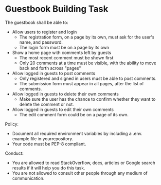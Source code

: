 # Guestbook Building Task

The guestbook shall be able to:
* Allow users to register and login
  * The registration form, on a page by its own, must ask for the user's name, and password.
  * The login form must be on a page by its own
* Show a home page with comments left by guests
  * The most recent comment must be shown first
  * Only 20 comments at a time must be visible, with the ability to move back and forth across "pages"
* Allow logged in guests to post comments
  * Only registered and signed in users must be able to post comments.
  * The submission form must appear in all pages, after the list of comments.
* Allow logged in guests to delete their own comments
  * Make sure the user has the chance to confirm whether they want to delete the comment or not.
* Allow logged in guests to edit their own comments
  * The edit comment form could be on a page of its own.


Policy:
* Document all required environment variables by including a .env. example file in yourrepository.
* Your code must be PEP-8 compliant.


Conduct:
* You are allowed to read StackOverflow, docs, articles or Google search results if it will help you do this task.
* You are not allowed to consult other people through any medium of communication.
